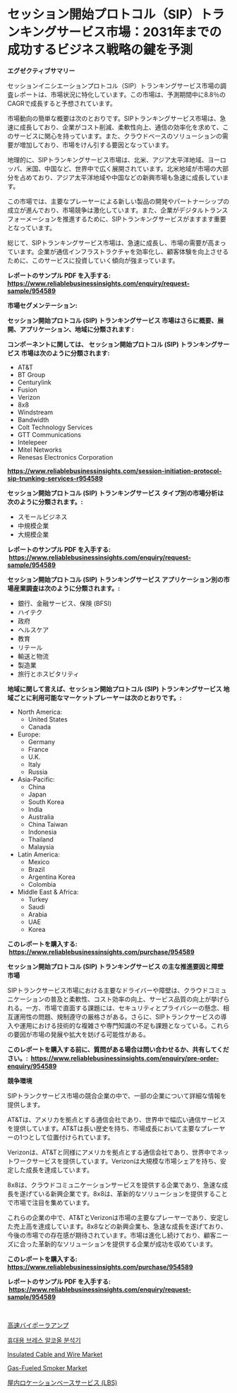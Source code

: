 <p><h1>セッション開始プロトコル（SIP）トランキングサービス市場：2031年までの成功するビジネス戦略の鍵を予測</h1></p><p><strong>エグゼクティブサマリー</strong></p>
<p><p>セッションイニシエーションプロトコル（SIP）トランキングサービス市場の調査レポートは、市場状況に特化しています。この市場は、予測期間中に8.8％のCAGRで成長すると予想されています。</p><p>市場動向の簡単な概要は次のとおりです。SIPトランキングサービス市場は、急速に成長しており、企業がコスト削減、柔軟性向上、通信の効率化を求めて、このサービスに関心を持っています。また、クラウドベースのソリューションの需要が増加しており、市場をけん引する要因となっています。</p><p>地理的に、SIPトランキングサービス市場は、北米、アジア太平洋地域、ヨーロッパ、米国、中国など、世界中で広く展開されています。北米地域が市場の大部分を占めており、アジア太平洋地域や中国などの新興市場も急速に成長しています。</p><p>この市場では、主要なプレーヤーによる新しい製品の開発やパートナーシップの成立が進んでおり、市場競争は激化しています。また、企業がデジタルトランスフォーメーションを推進するために、SIPトランキングサービスがますます重要となっています。</p><p>総じて、SIPトランキングサービス市場は、急速に成長し、市場の需要が高まっています。企業が通信インフラストラクチャを効率化し、顧客体験を向上させるために、このサービスに投資していく傾向が強まっています。</p></p>
<p><strong>レポートのサンプル PDF を入手する: <a href="https://www.reliablebusinessinsights.com/enquiry/request-sample/954589">https://www.reliablebusinessinsights.com/enquiry/request-sample/954589</a></strong></p>
<p><strong>市場セグメンテーション:</strong></p>
<p><strong> セッション開始プロトコル (SIP) トランキングサービス 市場はさらに概要、展開、アプリケーション、地域に分類されます :</strong></p>
<p><strong>コンポーネントに関しては、 セッション開始プロトコル (SIP) トランキングサービス 市場は次のように分類されます: &nbsp;</strong></p>
<p><ul><li>AT&T</li><li>BT Group</li><li>Centurylink</li><li>Fusion</li><li>Verizon</li><li>8x8</li><li>Windstream</li><li>Bandwidth</li><li>Colt Technology Services</li><li>GTT Communications</li><li>Intelepeer</li><li>Mitel Networks</li><li>Renesas Electronics Corporation</li></ul></p>
<p><strong><a href="https://www.reliablebusinessinsights.com/session-initiation-protocol-sip-trunking-services-r954589">https://www.reliablebusinessinsights.com/session-initiation-protocol-sip-trunking-services-r954589</a></strong></p>
<p><strong> セッション開始プロトコル (SIP) トランキングサービス タイプ別の市場分析は次のように分類されます。:</strong></p>
<p><ul><li>スモールビジネス</li><li>中規模企業</li><li>大規模企業</li></ul></p>
<p><strong>レポートのサンプル PDF を入手する: &nbsp;<a href="https://www.reliablebusinessinsights.com/enquiry/request-sample/954589">https://www.reliablebusinessinsights.com/enquiry/request-sample/954589</a></strong></p>
<p><strong> セッション開始プロトコル (SIP) トランキングサービス アプリケーション別の市場産業調査は次のように分類されます。:</strong></p>
<p><ul><li>銀行、金融サービス、保険 (BFSI)</li><li>ハイテク</li><li>政府</li><li>ヘルスケア</li><li>教育</li><li>リテール</li><li>輸送と物流</li><li>製造業</li><li>旅行とホスピタリティ</li></ul></p>
<p><strong>地域に関して言えば、セッション開始プロトコル (SIP) トランキングサービス 地域ごとに利用可能なマーケットプレーヤーは次のとおりです。:</strong></p>
<p><ul>
    <li>
        North America:
        <ul>
            <li>United States</li>
            <li>Canada</li>
        </ul>
    </li>
    <li>
        Europe:
        <ul>
            <li>Germany</li>
            <li>France</li>
            <li>U.K.</li>
            <li>Italy</li>
            <li>Russia</li>
        </ul>
    </li>
    <li>
        Asia-Pacific:
        <ul>
            <li>China</li>
            <li>Japan</li>
            <li>South Korea</li>
            <li>India</li>
            <li>Australia</li>
            <li>China Taiwan</li>
            <li>Indonesia</li>
            <li>Thailand</li>
            <li>Malaysia</li>
        </ul>
    </li>
    <li>
        Latin America:
        <ul>
            <li>Mexico</li>
            <li>Brazil</li>
            <li>Argentina Korea</li>
            <li>Colombia</li>
        </ul>
    </li>
    <li>
        Middle East & Africa:
        <ul>
            <li>Turkey</li>
            <li>Saudi</li>
            <li>Arabia</li>
            <li>UAE</li>
            <li>Korea</li>
        </ul>
    </li>
    </ul></p>
<p><strong>このレポートを購入する: &nbsp;<a href="https://www.reliablebusinessinsights.com/purchase/954589">https://www.reliablebusinessinsights.com/purchase/954589</a></strong></p>
<p><strong>セッション開始プロトコル (SIP) トランキングサービス の主な推進要因と障壁 市場</strong></p>
<p><p>SIPトランクサービス市場における主要なドライバーや障壁は、クラウドコミュニケーションの普及と柔軟性、コスト効率の向上、サービス品質の向上が挙げられる。一方、市場で直面する課題には、セキュリティとプライバシーの懸念、相互運用性の問題、規制遵守の厳格さがある。さらに、SIPトランクサービスの導入や運用における技術的な複雑さや専門知識の不足も課題となっている。これらの要因が市場の発展や拡大を妨げる可能性がある。</p></p>
<p><strong>このレポートを購入する前に、質問がある場合は問い合わせるか、共有してください。:&nbsp; <a href="https://www.reliablebusinessinsights.com/enquiry/pre-order-enquiry/954589">https://www.reliablebusinessinsights.com/enquiry/pre-order-enquiry/954589</a></strong></p>
<p><strong>競争環境</strong></p>
<p><p>SIPトランクサービス市場の競合企業の中で、一部の企業について詳細な情報を提供します。</p><p>AT&Tは、アメリカを拠点とする通信会社であり、世界中で幅広い通信サービスを提供しています。AT&Tは長い歴史を持ち、市場成長において主要なプレーヤーの1つとして位置付けられています。</p><p>Verizonは、AT&Tと同様にアメリカを拠点とする通信会社であり、世界中でネットワークサービスを提供しています。Verizonは大規模な市場シェアを持ち、安定した成長を達成しています。</p><p>8x8は、クラウドコミュニケーションサービスを提供する企業であり、急速な成長を遂げている新興企業です。8x8は、革新的なソリューションを提供することで市場で注目を集めています。</p><p>これらの企業の中で、AT&TとVerizonは市場の主要なプレーヤーであり、安定した売上高を達成しています。8x8などの新興企業も、急速な成長を遂げており、今後の市場での存在感が期待されています。市場は進化し続けており、顧客ニーズに合った革新的なソリューションを提供する企業が成功を収めています。</p></p>
<p><strong>このレポートを購入する: &nbsp; <a href="https://www.reliablebusinessinsights.com/purchase/954589">https://www.reliablebusinessinsights.com/purchase/954589</a></strong></p>
<p><strong>レポートのサンプル PDF を入手する: &nbsp;<a href="https://www.reliablebusinessinsights.com/enquiry/request-sample/954589">https://www.reliablebusinessinsights.com/enquiry/request-sample/954589</a></strong><strong></strong></p>
<p>&nbsp;</p>
<p><p><a href="https://medium.com/@arimuller2009/%E9%AB%98%E9%80%9F%E3%83%90%E3%82%A4%E3%83%9D%E3%83%BC%E3%83%A9%E5%A2%97%E5%B9%85%E5%99%A8%E3%81%AE%E5%B8%82%E5%A0%B4%E8%A6%8F%E6%A8%A1-%E5%B8%82%E5%A0%B4%E8%A6%8B%E9%80%9A%E3%81%97%E3%81%A8%E5%B8%82%E5%A0%B4%E4%BA%88%E6%B8%AC-2024%E5%B9%B4%E3%81%8B%E3%82%892031%E5%B9%B4-96fcd62dfad4">高速バイポーラアンプ</a></p><p><a href="https://medium.com/@carmellalang1/%EC%86%90%EC%9E%A1%EC%9D%B4%EC%8B%9D-%ED%98%B8%ED%9D%A1-%EC%95%8C%EC%BD%94%EC%98%AC-%EB%B6%84%EC%84%9D%EA%B8%B0-%EC%8B%9C%EC%9E%A5-%EB%B6%84%EC%84%9D-%EA%B8%80%EB%A1%9C%EB%B2%8C-%EC%82%B0%EC%97%85-%EC%A0%84%EB%A7%9D-%EB%B0%8F-%EC%A0%84%EB%A7%9D-2024%EC%97%90%EC%84%9C-2031%EA%B9%8C%EC%A7%80-50153df64900">휴대용 브레스 알코올 분석기</a></p><p><a href="https://github.com/marthawweekle/Market-Research-Report-List-1/blob/main/insulated-cable-and-wire-market.md">Insulated Cable and Wire Market</a></p><p><a href="https://github.com/SheilaBruen2023/Market-Research-Report-List-1/blob/main/gas-fueled-smoker-market.md">Gas-Fueled Smoker Market</a></p><p><a href="https://github.com/zjkmgcs938405/Market-Research-Report-List-2/blob/main/148715084084.md">屋内ロケーションベースサービス (LBS)</a></p></p>